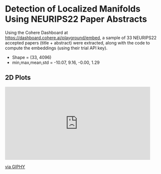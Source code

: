 # Detection of Localized Manifolds Using NEURIPS22 Paper Abstracts 
 
Using the Cohere Dashboard at https://dashboard.cohere.ai/playground/embed, a sample of 33 NEURIPS22 accepted papers (title + abstract) were extracted, along with the code to compute the embeddings (using their trial API key). 

- Shape = (33, 4096)
- min,max,mean,std = -10.07, 9.16, -0.00, 1.29

## 2D Plots 
<iframe src="https://giphy.com/embed/VgvlEN2ey7D4ZlPoBz" width="480" height="242" frameBorder="0" class="giphy-embed" allowFullScreen></iframe><p><a href="https://giphy.com/gifs/wils-VgvlEN2ey7D4ZlPoBz">via GIPHY</a></p>


